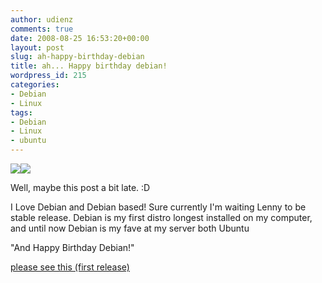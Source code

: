 ```yaml
---
author: udienz
comments: true
date: 2008-08-25 16:53:20+00:00
layout: post
slug: ah-happy-birthday-debian
title: ah... Happy birthday debian!
wordpress_id: 215
categories:
- Debian
- Linux
tags:
- Debian
- Linux
- ubuntu
---
```


![](http://www.id.debian.org/logos/openlogo-nd-50.png)![](http://www.id.debian.org/Pics/debian.png)

Well, maybe this post a bit late. :D

I Love Debian and Debian based! Sure currently I'm waiting Lenny to be stable release. Debian is my first distro longest installed on my computer, and until now Debian is my fave at my server both Ubuntu

"And Happy Birthday Debian!"

[please see this (first release)](http://groups.google.com/group/comp.os.linux.development/msg/a32d4e2ef3bcdcc6?output=gplain)
